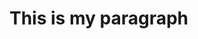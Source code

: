 <!DOCTYPE html>
<html>
<head>
	<meta charset="UTF-8">
    <meta >
    <meta name="viewport" content="width=device-width, initial-scale=1.0">
    <title>Sample Page</title>
</head>
<body>
    <h1> This is my paragraph </h1>
</body>
